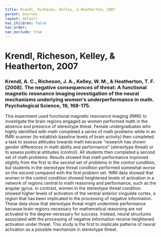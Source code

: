 ```yaml
---
title: Krendl, Richeson, Kelley, & Heatherton, 2007
parent: Sources
layout: default
has_children: false
nav_order: 
nav_exclude: true
---
```


# Krendl, Richeson, Kelley, & Heatherton, 2007

### Krendl, A. C., Richeson, J. A., Kelley, W. M., & Heatherton, T. F. (2008). The negative consequences of threat: A functional magnetic resonance imaging investigation of the neural mechanisms underlying women's underperformance in math. Psychological Science, 19, 168-175.

This experiment used functional magnetic resonance imaging (fMRI) to investigate the brain regions engaged as women performed math in the absence and presence of stereotype threat. Female undergraduates who highly identified with math completed a series of math problems while in an fMRI scanner (to establish baseline levels of brain activity) then completed a task to assess attitudes towards math because "research has shown gender differences in math ability and performance" (stereotype threat) or to assess political attitudes (control). All students then completed a second set of math problems. Results showed that math performance improved slightly from the first to the second set of problems in the control condition, but students in the stereotype threat condition performed somewhat worse on the second compared with the first problem set. fMRI data showed that women in the control condition showed heightened levels of activation in a network of regions central to math reasoning and performance, such as the angular gyrus. In contrast, women in the stereotype threat condition showed higher levels of activation of the ventral anterior cingulate cortex, a region that has been implicated in the processing of negative information. These data show that stereotype threat might undermine performance because brain regions necessary for mathematical reasoning are not activated to the degree necessary for success. Instead, neural structures associated with the processing of negative information receive heightened activation under threat. This study is the first to implicate patterns of neural activation as a possible mechanism in stereotype threat.
